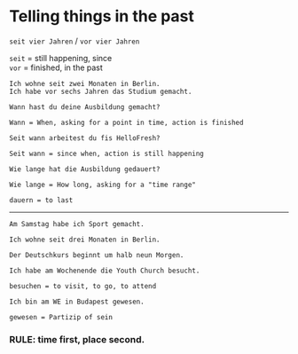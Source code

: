 # Telling things in the past

`seit vier Jahren` / `vor vier Jahren`

`seit` = still happening, since \
`vor` = finished, in the past

`Ich wohne seit zwei Monaten in Berlin.` \
`Ich habe vor sechs Jahren das Studium gemacht.`

`Wann hast du deine Ausbildung gemacht?`

    Wann = When, asking for a point in time, action is finished

`Seit wann arbeitest du fis HelloFresh?`

    Seit wann = since when, action is still happening

`Wie lange hat die Ausbildung gedauert?`

    Wie lange = How long, asking for a "time range"

    dauern = to last

---

`Am Samstag habe ich Sport gemacht.`

`Ich wohne seit drei Monaten in Berlin.`

`Der Deutschkurs beginnt um halb neun Morgen.`

`Ich habe am Wochenende die Youth Church besucht.`

    besuchen = to visit, to go, to attend

`Ich bin am WE in Budapest gewesen.`

    gewesen = Partizip of sein

### **RULE:** time first, place second.
